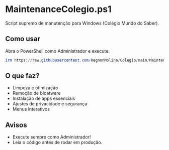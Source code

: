 # MaintenanceColegio.ps1

Script supremo de manutenção para Windows (Colégio Mundo do Saber).

## Como usar

Abra o PowerShell como Administrador e execute:

```powershell
irm https://raw.githubusercontent.com/RegnonMolina/Colegio/main/MaintenanceColegio.ps1 | iex
```

## O que faz?

- Limpeza e otimização
- Remoção de bloatware
- Instalação de apps essenciais
- Ajustes de privacidade e segurança
- Menus interativos

## Avisos

- Execute sempre como Administrador!
- Leia o código antes de rodar em produção.
